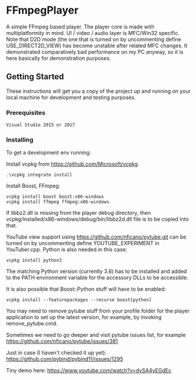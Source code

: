 # FFmpegPlayer

A simple FFmpeg based player. The player core is made with multiplatformity in mind. UI / video / audio layer is MFC/Win32 specific.
Note that D2D mode (the one that is turned on by uncommenting define USE_DIRECT2D_VIEW) has become unstable after related MFC changes. It demonstrated comparatively bad performance on my PC anyway, so it is here basically for demonstration purposes. 

## Getting Started

These instructions will get you a copy of the project up and running on your local machine for development and testing purposes.

### Prerequisites


```
Visual Studio 2015 or 2017
```

### Installing

To get a development env running:

Install vcpkg from https://github.com/Microsoft/vcpkg.

```
.\vcpkg integrate install
```

Install Boost, FFmpeg:

```
vcpkg install boost boost:x86-windows
vcpkg install ffmpeg ffmpeg:x86-windows

```

If libbz2.dll is missing from the player debug directory, then vcpkg/installed/x86-windows/debug/bin/libbz2d.dll file is to be copied into that. 

YouTube view support using https://github.com/nficano/pytube.git can be turned on by uncommenting define YOUTUBE_EXPERIMENT in YouTuber.cpp. Python is also needed in this case:

```
vcpkg install python3

```

The matching Python version (currently 3.6) has to be installed and added to the PATH environment variable for the accessory DLLs to be accessible.

It is also possible that Boost::Python stuff will have to be enabled:
```
vcpkg install --featurepackages --recurse boost[python]

```

You may need to remove pytube stuff from your profile folder for the player application to set up the latest version, for example, by invoking remove_pytube.cmd.

Sometimes we need to go deeper and visit pytube issues list, for example https://github.com/nficano/pytube/issues/381

Just in case (I haven't checked it up yet): https://github.com/pybind/pybind11/issues/1295

Tiny demo here: https://www.youtube.com/watch?v=dySA4yEGdEc
